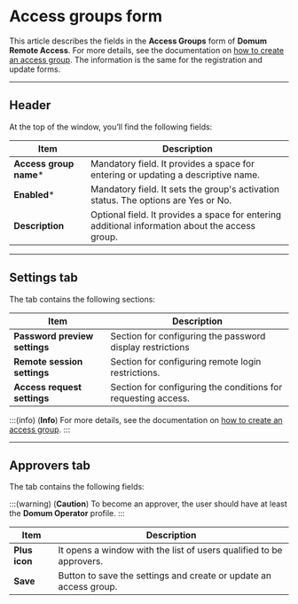# Access groups form

This article describes the fields in the **Access Groups** form of **Domum Remote Access**. For more details, see the documentation on [how to create an access group](/v3-32/docs/domum-create-access-group-for-vendor). The information is the same for the registration and update forms.

---
## Header
At the top of the window, you’ll find the following fields:

**Item**|**Description**
|---|---|
**Access group name***|Mandatory field. It provides a space for entering or updating a descriptive name.
**Enabled***|Mandatory field. It sets the group's activation status. The options are Yes or No.
**Description**|Optional field. It provides a space for entering additional information about the access group.

---
## Settings tab
The tab contains the following sections:

**Item**|**Description**
|---|---|
**Password preview settings**|Section for configuring the password display restrictions
**Remote session settings**|Section for configuring remote login restrictions.
**Access request settings**|Section for configuring the conditions for requesting access.

:::(info) (**Info**)
For more details, see the documentation on [how to create an access group](/v3-32/docs/domum-create-access-group-for-vendor).
:::

---
## Approvers tab
The tab contains the following fields:

:::(warning) (**Caution**)
To become an approver, the user should have at least the **Domum Operator** profile.
:::

**Item**|**Description**
|---|---|
**Plus icon**|It opens a window with the list of users qualified to be approvers.
**Save**|Button to save the settings and create or update an access group.


